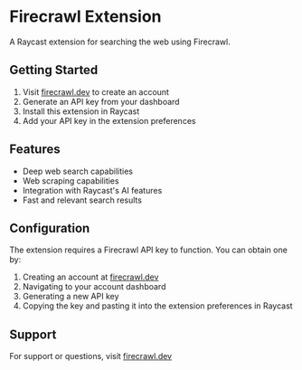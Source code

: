 # Firecrawl Extension

A Raycast extension for searching the web using Firecrawl.

## Getting Started

1. Visit [firecrawl.dev](https://firecrawl.dev) to create an account
2. Generate an API key from your dashboard
3. Install this extension in Raycast
4. Add your API key in the extension preferences

## Features

- Deep web search capabilities
- Web scraping capabilities
- Integration with Raycast's AI features
- Fast and relevant search results

## Configuration

The extension requires a Firecrawl API key to function. You can obtain one by:

1. Creating an account at [firecrawl.dev](https://firecrawl.dev)
2. Navigating to your account dashboard
3. Generating a new API key
4. Copying the key and pasting it into the extension preferences in Raycast

## Support

For support or questions, visit [firecrawl.dev](https://firecrawl.dev)
